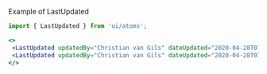 Example of LastUpdated
```jsx harmony
import { LastUpdated } from 'ui/atoms';

<>
 <LastUpdated updatedBy="Christian van Gils" dateUpdated="2020-04-28T07:30:18.162" />
 <LastUpdated updatedBy="Christian van Gils" dateUpdated="2020-04-28T07:30:18.162" withIcon />
</>
```